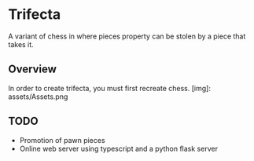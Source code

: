 # Trifecta
A variant of chess in where pieces property can be stolen by a piece that takes it.

## Overview
In order to create trifecta, you must first recreate chess. 
[img]: assets/Assets.png

## TODO
* Promotion of pawn pieces
* Online web server using typescript and a python flask server
